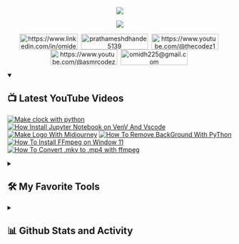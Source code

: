 <!-- OWNER2PLUSAI ============= OMID EBRAHIMI -->

<p align="center">
  <a href="https://github.com/AsmrCodeZ-YT">
    <img src="https://readme-typing-svg.demolab.com/?lines=OMID%20Ebrahimi;&font=Fira%20Code&center=true&width=440&height=45&color=f75c7e&vCenter=true&pause=1000&size=22" /></a>
</p>

<p align="center">
  <a href="https://github.com/OWNER2PLUSAI">
    <img src="https://readme-typing-svg.demolab.com/?lines=Wellcome%20to%20my%20Github%20Profile.;%20Computer%20Vision%20and%20NLP%20Developer;3%20Years%20exprince%20in%20A.I%20%2C%20D.L;Alaways%20learning%20new%20things&font=Fira%20Code&center=true&width=440&height=45&color=f75c7e&vCenter=true&pause=1000&size=22" /></a>
</p>

<p align="center">
<a href="https://www.linkedin.com/in/omidebrahimi1/" target="blank"><img align="center" src="https://img.shields.io/badge/LinkedIn-0077B5?style=for-the-badge&logo=Youtube&logoColor=white" alt="https://www.linkedin.com/in/omidebrahimi1/" height="35" width="130" /></a>&nbsp;             
<a href="https://instagram.com/asmrcodez" target="blank"><img align="center" src="https://img.shields.io/badge/Instagram-E000000?style=for-the-badge&logo=instagram&logoColor=white" alt="prathameshdhande5139" height="35" width="150" /></a>&nbsp;
<a href="https://www.youtube.com/@thecodez1" target="blank"><img align="center" src="https://img.shields.io/badge/Youtub:PER-E00000?style=for-the-badge&logo=YouTube&logoColor=white" alt="https://www.youtube.com/@thecodez1" height="35" width="150" /></a>&nbsp;
<a href="https://www.youtube.com/@asmrcodez" target="blank"><img align="center" src="https://img.shields.io/badge/Youtube:ENG-E00000?style=for-the-badge&logo=YouTube&logoColor=white" alt="https://www.youtube.com/@asmrcodez" height="35" width="150" /></a>&nbsp;
<a href="owner2plus.ai@gmail.com" target="blank"><img align="center" src="https://img.shields.io/badge/omidh225-Eff200?style=for-the-badge&logo=Gmail&logoColor=black" alt="omidh225@gmail.com" height="35" width="150" /></a>&nbsp;


</p>

<details open> 
  <summary><h2>📺 Latest YouTube Videos</h2></summary>

  <!-- YouTube Cards - https://github.com/owner/github-readme-youtube-cards -->

  <!-- prettier-ignore-start -->
  <!-- BEGIN YOUTUBE-CARDS -->

  <a href="https://www.youtube.com/watch?v=yC1DSz7h_U0"><img src="https://ytcards.demolab.com/?id=yC1DSz7h_U0&title=Convert+MKV+to+Mp4&lang=en&timestamp=1661708747&background_color=%230d1117&title_color=%23ffffff&stats_color=%23dedede&width=250&duration=312" alt="Make clock with python" title="Make clock with python"></a>
  <a href="https://www.youtube.com/watch?v=_h2g5it3U1s"><img src="https://ytcards.demolab.com/?id=_h2g5it3U1s&title=How+Install+Jupyter+Notebook+on+VenV+And+Vscode&lang=en&timestamp=1661708747&background_color=%230d1117&title_color=%23ffffff&stats_color=%23dedede&width=250&duration=403" alt="How Install Jupyter Notebook on VenV And Vscode" title="How Install Jupyter Notebook on VenV And Vscode"></a>
  <a href="https://www.youtube.com/watch?v=oB6px6URlUo"><img src="https://ytcards.demolab.com/?id=oB6px6URlUo&title=Make+Logo+With+Midjourney&lang=en&timestamp=1643900217&background_color=%230d1117&title_color=%23ffffff&stats_color=%23dedede&width=250&duration=2115" alt="Make Logo With Midjourney" title="Make Logo With Midjourney"></a>
  <a href="https://www.youtube.com/watch?v=sljZ4iRBa7M"><img src="https://ytcards.demolab.com/?id=sljZ4iRBa7M&title=Object+Tracking&lang=en&timestamp=1642108413&background_color=%230d1117&title_color=%23ffffff&stats_color=%23dedede&width=250&duration=578" alt="How To Remove BackGround With PyThon" title="How To Remove BackGround With PyThon"></a>
  <a href="https://www.youtube.com/watch?v=MLNOiGVfWIc"><img src="https://ytcards.demolab.com/?id=MLNOiGVfWIc&title=How+To+Install+Nekoray+in+Ubuntu&lang=en&timestamp=1633051808&background_color=%230d1117&title_color=%23ffffff&stats_color=%23dedede&width=250&duration=1188" alt="How To Install FFmpeg on Window 11" title="How To Install FFmpeg on Window 11"></a>
  <a href="https://www.youtube.com/watch?v=E4EPhtnlylI"><img src="https://ytcards.demolab.com/?id=E4EPhtnlylI&title=Read+Picture+in+opnencv&lang=en&timestamp=1632947582&background_color=%230d1117&title_color=%23ffffff&stats_color=%23dedede&width=250&duration=1245" alt="How To Convert .mkv to .mp4 with ffmpeg" title="How To Convert .mkv to .mp4 with ffmpeg"></a>
  <!-- END YOUTUBE-CARDS -->
  <!-- prettier-ignore-end -->
 
</details>





<details> 
  <summary><h2>             🛠️ My Favorite Tools</h2></summary>
  <!-- Some badges are from https://github.com/Ileriayo/markdown-badges -->

  <h3>👨‍💻 Programming and Markup Languages</h3>

  <p>
      <a href="https://github.com/search?q=user%3ADenverCoder1+language%3Apython"><img alt="Python" src="https://img.shields.io/badge/Python-14354C.svg?logo=python&logoColor=white"></a>
      <a href="https://github.com/search?q=user%3ADenverCoder1+language%3Acpp"><img alt="C++" src="https://custom-icon-badges.demolab.com/badge/C++-9C033A.svg?logo=cpp2&logoColor=white"></a>
      <a href="https://github.com/search?q=user%3ADenverCoder1+language%3Asql"><img alt="SQL" src="https://custom-icon-badges.demolab.com/badge/SQL-025E8C.svg?logo=database&logoColor=white"></a>
      <a href="https://github.com/search?q=user%3ADenverCoder1+language%3Ahtml"><img alt="HTML" src="https://img.shields.io/badge/HTML-E34F26.svg?logo=html5&logoColor=white"></a>
      <a href="https://github.com/search?q=user%3ADenverCoder1+language%3Acss"><img alt="CSS" src="https://img.shields.io/badge/CSS-1572B6.svg?logo=css3&logoColor=white"></a>
      <a href="https://github.com/search?q=user%3ADenverCoder1+language%3Abash"><img alt="Bash" src="https://img.shields.io/badge/Bash-121011.svg?logo=gnu-bash&logoColor=white"></a>
      <a href="https://github.com/search?q=user%3ADenverCoder1+language%3Amarkdown"><img alt="Markdown" src="https://img.shields.io/badge/Markdown-000000.svg?logo=markdown&logoColor=white"></a>
      <a href="https://github.com/search?q=user%3ADenverCoder1+language%3Ac"><img alt="C" src="https://custom-icon-badges.demolab.com/badge/C-03599C.svg?logo=c-in-hexagon&logoColor=white"></a>
      
   
  </p>

  <h3>🧰 Frameworks and Libraries</h3>

  <p>
      <a href="#"><img alt="NumPy" src="https://img.shields.io/badge/Numpy-013243.svg?logo=numpy&logoColor=white"></a>
      <a href="#"><img alt="Pandas" src="https://img.shields.io/badge/Pandas-150458.svg?logo=pandas&logoColor=white"></a>
      <a href="#"><img alt="TensorFlow" src="https://img.shields.io/badge/TensorFlow-FF6F00.svg?logo=TensorFlow&logoColor=white"></a>
      <a href="#"><img alt="Discord.py" src="https://custom-icon-badges.demolab.com/badge/Discord.py-0d1620.svg?logo=dpy"></a>
      <a href="#"><img alt="GitHub Actions" src="https://img.shields.io/badge/GitHub%20Actions-2671E5.svg?logo=github%20actions&logoColor=white"></a>

  </p>


  <h3>💻 Software and Tools</h3>

  <p>
      <a href="#"><img alt="Adobe" src="https://img.shields.io/badge/Adobe-FF0000.svg?logo=adobe&logoColor=white"></a>
      <a href="#"><img alt="Android" src="https://img.shields.io/badge/Android-3DDC84?logo=android&logoColor=white"></a>
      <a href="#"><img alt="Ubuntu,Linux" src="https://img.shields.io/badge/Arch%20Linux-1793D1.svg?logo=Ubuntu-linux&logoColor=white"></a>
      <a href="#"><img alt="Audacity" src="https://img.shields.io/badge/-Audacity-0000CC?logo=audacity&logoColor=white"></a>
      <a href="#"><img alt="Blender" src="https://img.shields.io/badge/-Bitwarden-175DDC?logo=Blender&logoColor=white"></a>
      <a href="#"><img alt="Pycharm" src="https://img.shields.io/badge/-Brave-FB542B?logo=Pycharm&logoColor=white"></a>
      <a href="#"><img alt="PhotoShap" src="https://img.shields.io/badge/Construct%203-00b56a.svg?logo=Premiere&logoColor=white"></a>
      <a href="#"><img alt="Premiere" src="https://img.shields.io/badge/-Dark%20Reader-141E24?logo=dark-reader&logoColor=white"></a>
      <a href="#"><img alt="Ivcam" src="https://custom-icon-badges.demolab.com/badge/-Dbeaver-372923?logo=dbeaver-mono&logoColor=white"></a>
      <a href="#"><img alt="Discord" src="https://img.shields.io/badge/-Discord-5865F2.svg?logo=discord&logoColor=white"></a>
      <a href="#"><img alt="Git" src="https://img.shields.io/badge/Git-F05033.svg?logo=git&logoColor=white"></a>
      <a href="#"><img alt="GitHub Desktop" src="https://img.shields.io/badge/GitHub%20Desktop-8034A9.svg?logo=github&logoColor=white"></a>
      <a href="#"><img alt="Google Sheets" src="https://img.shields.io/badge/Sheets-34A853.svg?logo=google%20sheets&logoColor=white"></a>
      <a href="#"><img alt="Virtual box" src="https://img.shields.io/badge/Inkscape-000000?logo=Inkscape&logoColor=white"></a>
      <a href="#"><img alt="Jupyter" src="https://img.shields.io/badge/Jupyter-F37626.svg?logo=Jupyter&logoColor=white"></a>
      <a href="#"><img alt="OBS Studio" src="https://img.shields.io/badge/-OBS-302E31?logo=obs-studio&logoColor=white"></a>
      <a href="#"><img alt="Stack Overflow" src="https://img.shields.io/badge/-Stack%20Overflow-FE7A16?logo=stack-overflow&logoColor=white"></a>
      <a href="#"><img alt="Visual Studio Code" src="https://img.shields.io/badge/Visual%20Studio%20Code-0078d7.svg?logo=visual-studio-code&logoColor=white"></a>
  </p>
</details>




<details> 
  <summary><h2>📊 Github Stats and Activity</h2></summary>

  <h3 align="center">💻 GitHub Profile Stats</h3>

  <!-- GitHub Readme Streak Stats - https://github.com/DenverCoder1/github-readme-streak-stats -->
  <p align="center">
    <a href="https://github.com/AsmrCodeZ-YT">
      <img title="🔥 Get streak stats for your profile at git.io/streak-stats" alt="AsmrCodeZ-YT's streak" src="https://streak-stats.demolab.com/?user=AsmrCodeZ-YT&theme=monokai-metallian&hide_border=true"/></a>

  <p align="center">
  <a href="https://github.com/AsmrCodeZ-YT"><img alt="AsmrCodeZ-YT's Github Stats" src="https://denvercoder1-github-readme-stats.vercel.app/api/?username=AsmrCodeZ-YT&show_icons=true&include_all_commits=true&count_private=true&theme=react&hide_border=true&bg_color=1F222E&title_color=F85D7F&icon_color=F8D866" height="192px"/></a>
  
  <p align="center">
  <a href="https://github.com/AsmrCodeZ-YT"><img alt="AsmrCodeZ-YT's Top Languages" src="https://denvercoder1-github-readme-stats.vercel.app/api/top-langs/?username=AsmrCodeZ-YT&langs_count=8&layout=compact&theme=react&hide_border=true&bg_color=1F222E&title_color=F85D7F&icon_color=F8D866&hide=Jupyter%20Notebook,Roff" height="192px"/></a>
  <br/>

</details>






